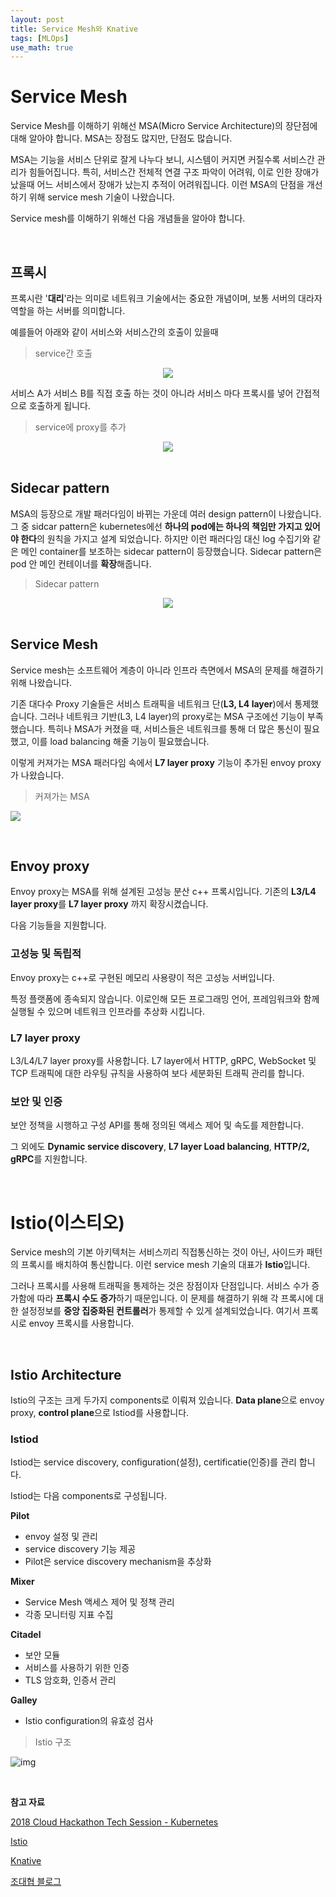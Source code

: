 ```yaml
---
layout: post
title: Service Mesh와 Knative
tags: [MLOps]
use_math: true
---
```


# Service Mesh

Service Mesh를 이해하기 위해선 MSA(Micro Service Architecture)의 장단점에 대해 알아야 합니다. MSA는 장점도 많지만, 단점도 많습니다. 

MSA는 기능을 서비스 단위로 잘게 나누다 보니, 시스템이 커지면 커질수록 서비스간 관리가 힘들어집니다. 특히, 서비스간 전체적 연결 구조 파악이 어려워, 이로 인한 장애가 났을때 어느 서비스에서 장애가 났는지 추적이 어려워집니다. 이런 MSA의 단점을 개선하기 위해 service mesh 기술이 나왔습니다. 

Service mesh를 이해하기 위해선 다음 개념들을 알아야 합니다.

<br>

## 프록시 

프록시란 '**대리**'라는 의미로 네트워크 기술에서는 중요한 개념이며, 보통 서버의 대라자 역할을 하는 서버를 의미합니다.

예를들어 아래와 같이 서비스와 서비스간의 호출이 있을때

> service간 호출

<center><img src="https://user-images.githubusercontent.com/31475037/95031529-679a9100-06f1-11eb-8c8b-dc3d6d9ff5ef.png"></center>



서비스 A가 서비스 B를 직접 호출 하는 것이 아니라 서비스 마다 프록시를 넣어 간접적으로 호출하게 됩니다.

> service에 proxy를 추가

<center><img src="https://user-images.githubusercontent.com/31475037/95031528-66696400-06f1-11eb-8223-ec5937ba4d70.png"></center>



<br>

## Sidecar pattern

MSA의 등장으로 개발 패러다임이 바뀌는 가운데 여러 design pattern이 나왔습니다. 그 중 sidcar pattern은 kubernetes에선 **하나의 pod에는 하나의 책임만 가지고 있어야 한다**의 원칙을 가지고 설계 되었습니다. 하지만 이런 패러다임 대신 log 수집기와 같은 메인 container를 보조하는 sidecar pattern이 등장했습니다. Sidecar pattern은 pod 안 메인 컨테이너를 **확장**해줍니다. 

> Sidecar pattern

<center><img src="https://user-images.githubusercontent.com/31475037/95032005-cd881800-06f3-11eb-966a-49f57db479e8.png"></center>

<br>

## Service Mesh

Service mesh는 소프트웨어 계층이 아니라 인프라 측면에서 MSA의 문제를 해결하기 위해 나왔습니다.

기존 대다수 Proxy 기술들은 서비스 트래픽을 네트워크 단(**L3, L4 layer**)에서 통제했습니다. 그러나 네트워크 기반(L3, L4 layer)의 proxy로는 MSA 구조에선 기능이 부족했습니다. 특히나 MSA가 커졌을 때, 서비스들은 네트워크를 통해 더 많은 통신이 필요 했고, 이를 load balancing 해줄 기능이 필요했습니다.

이렇게 커져가는 MSA 패러다임 속에서 **L7 layer proxy** 기능이 추가된 envoy proxy가 나왔습니다.

> 커져가는 MSA 

![](https://www.abhishek-tiwari.com/assets/images/Network-of-Microservices.jpg)

<br>

## Envoy proxy

Envoy proxy는 MSA를 위해 설계된 고성능 분산 c++ 프록시입니다. 기존의 **L3/L4 layer proxy**를 **L7 layer proxy** 까지 확장시켰습니다. 

다음 기능들을 지원합니다.

### 고성능 및 독립적

Envoy proxy는 c++로 구현된 메모리 사용량이 적은 고성능 서버입니다.

특정 플랫폼에 종속되지 않습니다. 이로인해 모든 프로그래밍 언어, 프레임워크와 함께 실행될 수 있으며 네트워크 인프라를 추상화 시킵니다.

### L7 layer proxy

L3/L4/L7 layer proxy를 사용합니다. L7 layer에서 HTTP,  gRPC, WebSocket 및 TCP 트래픽에 대한 라우팅 규칙을 사용하여 보다 세분화된 트래픽 관리를 합니다.

### 보안 및 인증

보안 정책을 시행하고 구성 API를 통해 정의된 액세스 제어 및 속도를 제한합니다.

그 외에도 **Dynamic service discovery**, **L7 layer Load balancing**, **HTTP/2, gRPC**를 지원합니다.

<br>

# Istio(이스티오)

Service mesh의 기본 아키텍처는 서비스끼리 직접통신하는 것이 아닌, 사이드카 패턴의 프록시를 배치하여 통신합니다. 이런 service mesh 기술의 대표가 **Istio**입니다. 

그러나 프록시를 사용해 트래픽을 통제하는 것은 장점이자 단점입니다. 서비스 수가 증가함에 따라 **프록시 수도 증가**하기 때문입니다. 이 문제를 해결하기 위해 각 프록시에 대한 설정정보를 **중앙 집중화된 컨트롤러**가 통제할 수 있게 설계되었습니다. 여기서 프록시로 envoy 프록시를 사용합니다.

<br>

## Istio Architecture

Istio의 구조는 크게 두가지 components로 이뤄져 있습니다. **Data plane**으로 envoy proxy, **control plane**으로 Istiod를 사용합니다.

### Istiod

Istiod는 service discovery, configuration(설정), certificatie(인증)를 관리 합니다. 

Istiod는 다음 components로 구성됩니다.

**Pilot**

- envoy 설정 및 관리
- service discovery 기능 제공
- Pilot은 service discovery mechanism을 추상화

**Mixer**

- Service Mesh 액세스 제어 및 정책 관리
- 각종 모니터링 지표 수집

**Citadel**

- 보안 모듈
- 서비스를 사용하기 위한 인증
- TLS 암호화, 인증서 관리

**Galley**

- Istio configuration의 유효성 검사

> Istio 구조

![img](https://istio.io/latest/docs/ops/deployment/architecture/arch.svg)    



<br>

**참고 자료**

[2018 Cloud Hackathon Tech Session - Kubernetes](https://www.youtube.com/watch?v=rdyUAduXi48&feature=emb_title)

[Istio](https://istio.io/latest/)

[Knative](https://knative.dev/docs/)

[조대협 블로그](https://bcho.tistory.com/1323?category=731548)